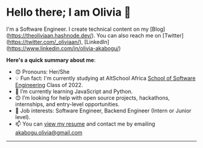 # Hello there; I am Olivia 👋



I'm a Software Engineer. I create technical content on my [Blog] (https://theoliviaan.hashnode.dev/).
You can also reach me on [Twitter] (https://twitter.com/_oliviaan/), [LinkedIn] (https://www.linkedin.com/in/olivia-akabogu/)

**Here's a quick summary about me**:

- 😊 Pronouns: Her/She
- 💡 Fun fact: I'm currently studying at AltSchool Africa [School of Software Engineering](https://altschoolafrica.com/schools/engineering) Class of 2022.
- 🌱 I’m currently learning JavaScript and Python.
- 😊 I’m looking for help with open source projects, hackathons, internships, and entry-level opportunities.
- 💼 Job interests: Software Engineer, Backend Engineer (Intern or Junior level).
- 📫 You can [view my resume](#) and contact me by emailing akabogu.olivia@gmail.com

---


